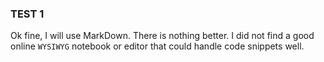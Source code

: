 ### TEST 1
Ok fine, I will use MarkDown.
There is nothing better.
I did not find a good online `WYSIWYG` notebook or editor that could handle code snippets well.

